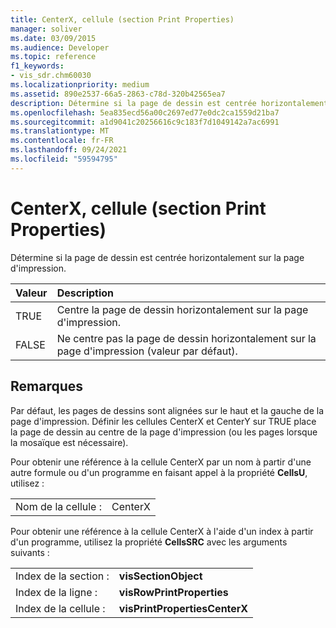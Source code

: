 ```yaml
---
title: CenterX, cellule (section Print Properties)
manager: soliver
ms.date: 03/09/2015
ms.audience: Developer
ms.topic: reference
f1_keywords:
- vis_sdr.chm60030
ms.localizationpriority: medium
ms.assetid: 890e2537-66a5-2863-c78d-320b42565ea7
description: Détermine si la page de dessin est centrée horizontalement sur la page d'impression.
ms.openlocfilehash: 5ea835ecd56a00c2697ed77e0dc2ca1559d21ba7
ms.sourcegitcommit: a1d9041c20256616c9c183f7d1049142a7ac6991
ms.translationtype: MT
ms.contentlocale: fr-FR
ms.lasthandoff: 09/24/2021
ms.locfileid: "59594795"
---
```

# <a name="centerx-cell-print-properties-section"></a>CenterX, cellule (section Print Properties)

Détermine si la page de dessin est centrée horizontalement sur la page d'impression. 
  
|**Valeur**|**Description**|
|:-----|:-----|
| TRUE  <br/> | Centre la page de dessin horizontalement sur la page d'impression.  <br/> |
| FALSE  <br/> | Ne centre pas la page de dessin horizontalement sur la page d'impression (valeur par défaut).  <br/> |
   
## <a name="remarks"></a>Remarques

Par défaut, les pages de dessins sont alignées sur le haut et la gauche de la page d'impression. Définir les cellules CenterX et CenterY sur TRUE place la page de dessin au centre de la page d'impression (ou les pages lorsque la mosaïque est nécessaire). 
  
Pour obtenir une référence à la cellule CenterX par un nom à partir d'une autre formule ou d'un programme en faisant appel à la propriété **CellsU**, utilisez : 
  
|||
|:-----|:-----|
| Nom de la cellule :  <br/> | CenterX  <br/> |
   
Pour obtenir une référence à la cellule CenterX à l'aide d'un index à partir d'un programme, utilisez la propriété **CellsSRC** avec les arguments suivants : 
  
|||
|:-----|:-----|
| Index de la section :  <br/> |**visSectionObject** <br/> |
| Index de la ligne :  <br/> |**visRowPrintProperties** <br/> |
| Index de la cellule :  <br/> |**visPrintPropertiesCenterX** <br/> |
   

